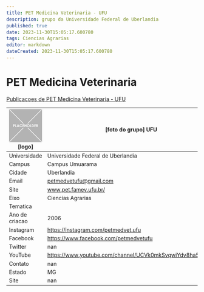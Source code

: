 ```yaml
---
title: PET Medicina Veterinaria - UFU
description: grupo da Universidade Federal de Uberlandia
published: true
date: 2023-11-30T15:05:17.600780
tags: Ciencias Agrarias
editor: markdown
dateCreated: 2023-11-30T15:05:17.600780
---
```


# PET Medicina Veterinaria

[Publicacoes de PET Medicina Veterinaria - UFU](/atividade/153PETMedicinaVeterinariaUFU/feed)

| ![placeholder.png](/placeholder.png) [logo] | [foto do grupo] UFU         |
| ------------------------------------------- | ------------------------------------------------- |
| Universidade                                | Universidade Federal de Uberlandia      |
| Campus                                      | Campus Umuarama            |
| Cidade                                      | Uberlandia             |
| Email                                       | petmedvetufu@gmail.com             |
| Site                                        | www.pet.famev.ufu.br/              |
| Eixo                                        | Ciencias Agrarias              |
| Tematica                                    |           |
| Ano de criacao                              | 2006        |
| Instagram                                   | https://instagram.com/petmedvet.ufu         |
| Facebook                                    | https://www.facebook.com/petmedvetufu          |
| Twitter                                     | nan           |
| YouTube                                     | https://www.youtube.com/channel/UCVk0mkSvqwiYdv8ha5NfuZg           |
| Contato                                     | nan         |
| Estado                                      |  MG            |
| Site                                        | nan |
